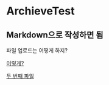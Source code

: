 # ArchieveTest

## Markdown으로 작성하면 됨

파일 업로드는 어떻게 하지?

[이렇게?](Testfile.pdf)

[두 번째 파일](Testfile2.pdf)


